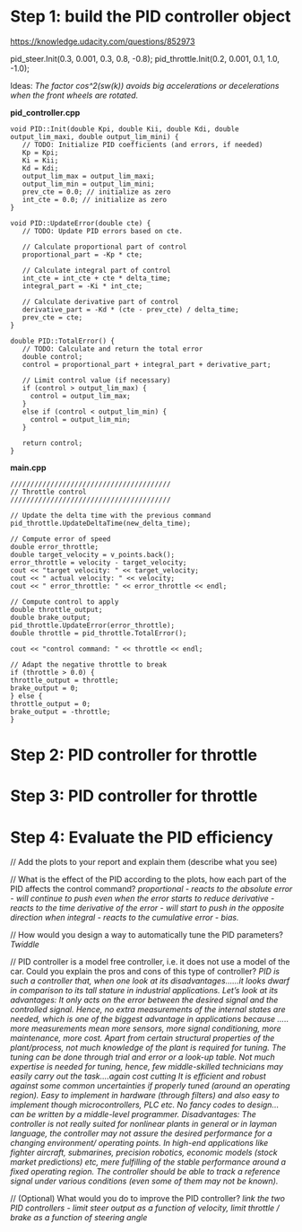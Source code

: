 # Step 1: build the PID controller object

https://knowledge.udacity.com/questions/852973

pid_steer.Init(0.3, 0.001, 0.3, 0.8, -0.8);
pid_throttle.Init(0.2, 0.001, 0.1, 1.0, -1.0); 

Ideas:
*The factor cos^2(sw(k)) avoids big accelerations or decelerations when the front wheels are rotated.*


**pid_controller.cpp**
```
void PID::Init(double Kpi, double Kii, double Kdi, double output_lim_maxi, double output_lim_mini) {
   // TODO: Initialize PID coefficients (and errors, if needed)
   Kp = Kpi;
   Ki = Kii;
   Kd = Kdi;
   output_lim_max = output_lim_maxi;
   output_lim_min = output_lim_mini;
   prev_cte = 0.0; // initialize as zero
   int_cte = 0.0; // initialize as zero
}

void PID::UpdateError(double cte) {
   // TODO: Update PID errors based on cte.
   
   // Calculate proportional part of control
   proportional_part = -Kp * cte;

   // Calculate integral part of control
   int_cte = int_cte + cte * delta_time;
   integral_part = -Ki * int_cte;

   // Calculate derivative part of control
   derivative_part = -Kd * (cte - prev_cte) / delta_time; 
   prev_cte = cte;
}

double PID::TotalError() {
   // TODO: Calculate and return the total error
   double control;
   control = proportional_part + integral_part + derivative_part;

   // Limit control value (if necessary)  
   if (control > output_lim_max) {
   	 control = output_lim_max;
   }
   else if (control < output_lim_min) {
     control = output_lim_min;
   }
   
   return control;
}
```

**main.cpp**
```
////////////////////////////////////////
// Throttle control
////////////////////////////////////////

// Update the delta time with the previous command
pid_throttle.UpdateDeltaTime(new_delta_time);

// Compute error of speed
double error_throttle;
double target_velocity = v_points.back();
error_throttle = velocity - target_velocity;
cout << "target velocity: " << target_velocity;
cout << " actual velocity: " << velocity;
cout << " error_throttle: " << error_throttle << endl;

// Compute control to apply
double throttle_output;
double brake_output;
pid_throttle.UpdateError(error_throttle);
double throttle = pid_throttle.TotalError();

cout << "control command: " << throttle << endl;

// Adapt the negative throttle to break
if (throttle > 0.0) {
throttle_output = throttle;
brake_output = 0;
} else {
throttle_output = 0;
brake_output = -throttle;
}
```

# Step 2: PID controller for throttle

# Step 3: PID controller for throttle

# Step 4: Evaluate the PID efficiency




// Add the plots to your report and explain them (describe what you see)



// What is the effect of the PID according to the plots, how each part of the PID affects the control command?
*proportional - reacts to the absolute error - will continue to push even when the error starts to reduce derivative - reacts to the time derivative of the error - will start to push in the opposite direction when integral - reacts to the cumulative error - bias.*

// How would you design a way to automatically tune the PID parameters?
*Twiddle*

// PID controller is a model free controller, i.e. it does not use a model of the car. Could you explain the pros and cons of this type of controller?
*PID is such a controller that, when one look at its disadvantages……it looks dwarf in comparison to its tall stature in industrial applications. Let’s look at its advantages: It only acts on the error between the desired signal and the controlled signal. Hence, no extra measurements of the internal states are needed, which is one of the biggest advantage in applications because ….. more measurements mean more sensors, more signal conditioning, more maintenance, more cost.
Apart from certain structural properties of the plant/process, not much knowledge of the plant is required for tuning. The tuning can be done through trial and error or a look-up table. Not much expertise is needed for tuning, hence, few middle-skilled technicians may easily carry out the task….again cost cutting
It is efficient and robust against some common uncertainties if properly tuned (around an operating region).
Easy to implement in hardware (through filters) and also easy to implement though microcontrollers, PLC etc. No fancy codes to design… can be written by a middle-level programmer.
Disadvantages: The controller is not really suited for nonlinear plants in general or in layman language, the controller may not assure the desired performance for a changing environment/ operating points. In high-end applications like fighter aircraft, submarines, precision robotics, economic models (stock market predictions) etc, mere fulfilling of the stable performance around a fixed operating region. The controller should be able to track a reference signal under various conditions (even some of them may not be known).*

// (Optional) What would you do to improve the PID controller?
*link the two PID controllers - limit steer output as a function of velocity, limit throttle / brake as a function of steering angle*
